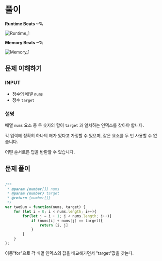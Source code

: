# 풀이

**Runtime Beats ~%**  

![Runtime_1](https://user-images.githubusercontent.com/73512015/230758361-915c230e-eff7-4dfe-a6ac-b255877b3d3f.svg)

**Memory Beats ~%**  

![Memory_1](https://user-images.githubusercontent.com/73512015/230758353-0eccbfd7-6ec1-4200-8726-4160ba6cdbe6.svg)


## 문제 이해하기

### INPUT
- 정수의 배열 `nums`
- 정수 `target`

### 설명

배열 `nums` 요소 중 두 숫자의 합이 `target` 과 일치하는 인덱스를 찾아야 합니다.

각 입력에 정확히 하나의 해가 있다고 가정할 수 있으며, 같은 요소를 두 번 사용할 수 없습니다.

어떤 순서로든 답을 반환할 수 있습니다.

## 문제 풀이
~~~javascript

/**
 * @param {number[]} nums
 * @param {number} target
 * @return {number[]}
 */
var twoSum = function(nums, target) {
    for (let i = 0; i < nums.length; i++){
        for(let j = i + 1; j < nums.length; j++){
            if (nums[i] + nums[j] == target){
                return [i, j]
            }
        }
    }
};


~~~

이중"for"으로 각 배열 인덱스의 값을 배교해가면서 "target"값을 찾는다.
